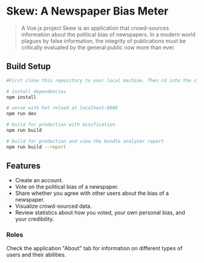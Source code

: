 # Skew: A Newspaper Bias Meter

> A Vue.js project
> Skew is an application that crowd-sources information about the political bias of newspapers. In a modern world plagues by false information, the integrity of publications must be critically evaluated by the general public now more than ever.

## Build Setup

``` bash
#First clone this repository to your local machine. Then cd into the clone's directory and do the following:

# install dependencies
npm install

# serve with hot reload at localhost:8080
npm run dev

# build for production with minification
npm run build

# build for production and view the bundle analyzer report
npm run build --report
```

## Features
- Create an account.<br>
- Vote on the political bias of a newspaper.<br>
- Share whether you agree with other users about the bias of a newspaper.<br>
- Visualize crowd-sourced data.<br>
- Review statistics about how you voted, your own personal bias, and your credibility.<br>

### Roles
Check the application "About" tab for information on different types of users and their abilities.
